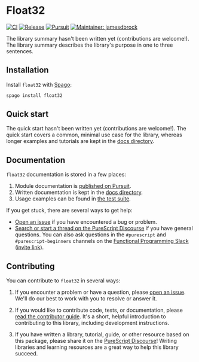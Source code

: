 # Float32

[![CI](https://github.com/purescript-contrib/purescript-float32/workflows/CI/badge.svg?branch=main)](https://github.com/purescript-contrib/purescript-float32/actions?query=workflow%3ACI+branch%3Amain)
[![Release](https://img.shields.io/github/release/purescript-contrib/purescript-float32.svg)](https://github.com/purescript-contrib/purescript-float32/releases)
[![Pursuit](https://pursuit.purescript.org/packages/purescript-float32/badge)](https://pursuit.purescript.org/packages/purescript-float32)
[![Maintainer: jamesdbrock](https://img.shields.io/badge/maintainer-jamesdbrock-teal.svg)](https://github.com/jamesdbrock)

The library summary hasn't been written yet (contributions are welcome!). The library summary describes the library's purpose in one to three sentences.

## Installation

Install `float32` with [Spago](https://github.com/purescript/spago):

```sh
spago install float32
```

## Quick start

The quick start hasn't been written yet (contributions are welcome!). The quick start covers a common, minimal use case for the library, whereas longer examples and tutorials are kept in the [docs directory](./docs).

## Documentation

`float32` documentation is stored in a few places:

1. Module documentation is [published on Pursuit](https://pursuit.purescript.org/packages/purescript-float32).
2. Written documentation is kept in the [docs directory](./docs).
3. Usage examples can be found in [the test suite](./test).

If you get stuck, there are several ways to get help:

- [Open an issue](https://github.com/purescript-contrib/purescript-float32/issues) if you have encountered a bug or problem.
- [Search or start a thread on the PureScript Discourse](https://discourse.purescript.org) if you have general questions. You can also ask questions in the `#purescript` and `#purescript-beginners` channels on the [Functional Programming Slack](https://functionalprogramming.slack.com) ([invite link](https://fpchat-invite.herokuapp.com/)).

## Contributing

You can contribute to `float32` in several ways:

1. If you encounter a problem or have a question, please [open an issue](https://github.com/purescript-contrib/purescript-float32/issues). We'll do our best to work with you to resolve or answer it.

2. If you would like to contribute code, tests, or documentation, please [read the contributor guide](./CONTRIBUTING.md). It's a short, helpful introduction to contributing to this library, including development instructions.

3. If you have written a library, tutorial, guide, or other resource based on this package, please share it on the [PureScript Discourse](https://discourse.purescript.org)! Writing libraries and learning resources are a great way to help this library succeed.
